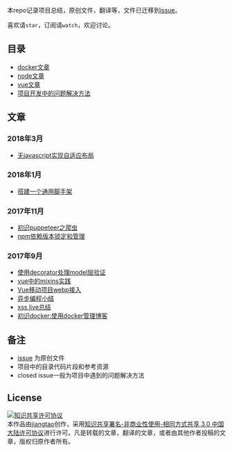 本repo记录项目总结，原创文件，翻译等，文件已迁移到[issue](https://github.com/jiangtao/blog/issues)。

喜欢请`star`，订阅请`watch`，欢迎讨论。

## 目录
 
- [docker文章](https://github.com/jiangtao/blog/issues?utf8=%E2%9C%93&q=docker)
- [node文章](https://github.com/jiangtao/blog/issues?utf8=%E2%9C%93&q=node)
- [vue文章](https://github.com/jiangtao/blog/issues?utf8=%E2%9C%93&q=vue)
- [项目开发中的问题解决方法](https://github.com/jiangtao/blog/issues?q=is%3Aissue+is%3Aclosed+label%3Asolution)

## 文章

### 2018年3月

- [无javascript实现自适应布局](https://imjiangtao.com/blog/viewport/)

### 2018年1月

- [搭建一个通用脚手架](https://github.com/jiangtao/blog/issues/23) 

### 2017年11月

- [初识puppeteer之爬虫](https://github.com/jiangtao/blog/issues/15)
- [npm依赖版本锁定和管理](https://github.com/jiangtao/blog/issues/19)

### 2017年9月

- [使用decorator处理model层验证](https://github.com/jiangtao/blog/issues/8)
- [vue中的mixins实践](https://github.com/jiangtao/blog/issues/11)
- [Vue移动项目webp接入](https://github.com/jiangtao/blog/issues/10)
- [异步编程小结](https://github.com/jiangtao/blog/issues/9)
- [xss live总结](https://github.com/jiangtao/blog/issues/7)
- [初识docker:使用docker管理博客](https://github.com/jiangtao/blog/issues/12)

## 备注

- [issue](https://github.com/jiangtao/blog/issues) 为原创文件
- 项目中的目录代码片段和参考资源
- closed issue一般为项目中遇到的问题解决方法

## License

<a rel="license" href="http://creativecommons.org/licenses/by-nc-sa/3.0/cn/"><img alt="知识共享许可协议" style="border-width:0" src="http://i.creativecommons.org/l/by-nc-sa/3.0/cn/88x31.png" /></a><br />本<span xmlns:dct="http://purl.org/dc/terms/" href="http://purl.org/dc/dcmitype/Text" rel="dct:type">作品</span>由<a xmlns:cc="http://creativecommons.org/ns#" href="http://github.com/jiangtao" property="cc:attributionName" rel="cc:attributionURL">jiangtao</a>创作，采用<a rel="license" href="http://creativecommons.org/licenses/by-nc-sa/3.0/cn/">知识共享署名-非商业性使用-相同方式共享 3.0 中国大陆许可协议</a>进行许可。凡是转载的文章，翻译的文章，或者由其他作者投稿的文章，版权归原作者所有。

